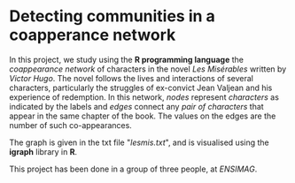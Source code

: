 # Detecting communities in a coapperance network
In this project, we  study using the **R programming language** the *coappearance network* of characters in the novel *Les Misérables* written by *Victor Hugo*. The novel follows the lives and interactions of several characters, particularly the struggles of ex-convict Jean Valjean and his experience of redemption. In this network, *nodes* represent *characters* as indicated by the labels and *edges* connect any *pair of characters* that appear in the same chapter of the book. The values on the edges are the number of such co-appearances.

The graph is given in the txt file "*lesmis.txt*", and is visualised using the **igraph** library in **R**.

This project has been done in a group of three people, at *ENSIMAG*.
